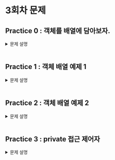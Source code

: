 # 3회차 문제

## Practice 0 : 객체를 배열에 담아보자.

<details>
<summary>문제 설명</summary>

**[문제]** 이론 설명입니다. 천천히 읽어주세요

**[설명]** 배열의 선언 방식은 다음과 같다. -> **practice-01 README.md** 내용 !

- **배열이란?**

  **동일한 자료형(Data Type)의 데이터를 연속된 공간에 저장하기 위한 자료구조**이다.

  JAVA에서의 배열은 C언어에서의 배열과 거의 유사하지만, 한 가지 다른 점이 있다.

  C언어에서의 배열은 `int arr[]` 의 방식으로 변수명을 선언하였지만,

  JAVA에서의 배열은 `int arr[]` 뿐만 아니라, `int[] arr` 의 방식도 지원한다.


- **배열을 선언하는 방식**

```java
  1. 생성과 동시에 초기화
  자료형[] 변수명 = {데이터1, 데이터2, 데이터3, ... };
  
  int[] array = {0,1,2,3,4}; // for example
  
  2. 크기를 지정해서 생성 후에 할당
  자료형[] 변수명 = new 자료형[크기];
  
  int[] num = new int[3]; // 크기가 3인 배열 생성
  num[0] = 0; // 0번 index에 값 할당
  num[1] = 1; // 1번 index에 값 할당
  num[2] = 2; // 2번 index에 값 할당
 ```

여기까지가 practice-01에서 적어둔 배열에 관한 내용이다.

이전까지 실습으로 다룬 내용으로 **클래스를 사용자 정의 자료형**라는 것을 파악할 수 있었다. 
사용자가 정의하는 대로 멤버 변수가 구성되고,매소드 또한 사용자의 정의대로 존재하는 것을 생각해보자.
그렇다면 위의 `자료형` 자리에 사용자 정의 자료형인 `클래스`의 이름이 들어간다면 어떻게 될까?

####  객체들을 배열에 담는 방법은 다음과 같다.
  ```java
    자료형[] 변수명 = new 자료형[크기];
    클래스이름[] 변수명 = new 클래스이름[크기];
    
    int[] num = new int[3]; // int형 데이터가 들어가며, 크기가 3인 배열 num 생성
    num[0] = 0; // 0번 index에 값 할당
    num[1] = 1; // 1번 index에 값 할당
    num[2] = 2; // 2번 index에 값 할당
  
    Card[] deck = new Card[30]; // Card형(Card 객체)이 들어가며, 크기가 30인 배열 deck 생성
    deck[0] = new Card("RED", spade, 1); // 0번 index에 값 할당(여기선 생성자를 통해 객체를 생성하여 할당)
    deck[1] = new Card("Black", diamond, 5); // 1번 index에 값 할당
          ...
    deck[29] = new Card("RED", heart, 3); // 29번 index에 값 할당
  ```

일반적인 자료형을 배열에 담는 과정과 큰 틀은 완전히 동일하다.

1. 크기를 지정하여 배열을 생성한다.
2. 배열의 각각 index에 값을 할당한다.

다만 여기서 2번의 과정이 객체를 담기 때문에 조금은 복잡해진 것뿐이다.

`num[0] = 0` ~~> `deck[0] = new Card[]`

일반적인 자료형의 경우 값을 할당하기 위해 값을 만드는 과정이 단순히 0과 같이 입력하면 되지만,
사용자 정의 자료형은 클래스의 경우 new 연산자와 `생성자`를 이용해야하기 때문에 다른점이 존재하는 것이다.


**[코드]**

Card 객체를 배열에 선언하여, for 문을 통해서 배열 전체에 객체를 할당하는 코드입니다.

```java
public class Practice0{
    public static void main(String[] args){
      Card[] Deck = new Card[54]; // Card 객체를 배열에 선언

      int a;
      for(a = 0; a < 13; a++) {
          Deck[a] = new Card("SPADE", "BLACK", a+1); 
      }
      for(a = 13 * 1 ; a < 13 * 2 ; a++) {
          Deck[a] = new Card("DIAMOND", "RED", a - 13*1 + 1);
      }
      for(a = 13 * 2 ; a < 13 * 3 ; a++) {
          Deck[a] = new Card("HEART", "RED", a - 13*2 + 1);
      }
      for(a = 13 * 3; a < 13 * 4 ; a++) {
          Deck[a] = new Card("CLOVER", "BLACK", a - 13*3 + 1);
      }
      Deck[52] = new Card("JOKER", "RED", -1);
      Deck[53] = new Card("JOKER", "BLACK", -1);

      for(a = 0; a < 54; a++) {
          System.out.println(Deck[a].toString());
      }
    }
}

class Card{ 
    String suit; // diamond, heart, clover, spade, joker
    String color; // red, black
    int rank; // a + 2~10 + j, q, k --> 1 ~ 13

  Card(String suit, String color, int rank){
      this.suit = suit;
      this.color = color;
      this.rank = rank;
  }

  public String getSuit() {
      return suit;
  }

  public String getColor() {
      return color;
  }

  public int getRank() {
      return rank;
  }

  public String toString() {
      return this.suit + " " + this.color + " " + this.rank;
  }

}
```

</details>
<br>

## Practice 1 : 객체 배열 예제 1

<details>
<summary> 문제 설명</summary>

**[문제]** 조장은 사다리 타기로 뽑을까요?

**[설명]** 

- 요구사항 1. Student 클래스를 작성하세요.
  - 멤버 변수로는 이름(name), 학번(studentID), 전공(major)이 포함됩니다.
- 요구사항 2. Student 객체를 5개 담을 수 있는 배열을 선언하여, 객체를 담아줍니다.
  - 학생들에 대한 정보는 다음과 같습니다.
  
  |학생 이름| 학번        | 전공        | 
  |-----------|-----------|---|
  |김자바| 202220736 | software  |
  |박홍길| 202220712 | software  |
  |최원딤| 202020842 | Mathematics |
  |이장원| 201320712 | economics |      
  
  

**[코드]**

```java
public class Practice01{
  public static void main(String[] args){
    Student[] group = new Student[4];
    // TO DO : assign student instance to array with information
    group[0] = new Student("김자바", 202220736, "software");
    group[1] = new Student("박홍길", 202220712, "software");
    group[2] = new Student("최원딤", 202020842, "Mathematics");
    group[3] = new Student("이장원", 201320712, "economics");
    //
    
    for(int a = 0; a < 4; a++){
      System.out.println(group[a].name + " " + group[a].studentID + " " + group[a].major);
    }
    
    int captain = (int)(Math.random() * 4); // 0부터 4까지 무작위로 조장 선정
    System.out.println(group[captain].name + " 조장님 잘 부탁드려요~");
  }
}

class Student{
  // TO DO : make variable
  public String name;
  public int studentID;
  public String major;

  public Student(String name, int studentID, String major){
    this.name = name;
    this.studentID = studentID;
    this.major = major;
  }
}

```

출력 결과 :
(마지막 문장은 4명 중에 무작위로 선정됩니다.)

김자바 202220736 software <br>
박홍길 202220712 software <br>
최원딤 202020842 Mathematics <br>
이장원 201320712 economics <br>
최원딤 조장님 잘 부탁드려요~ <br>



</details>

<br>

## Practice 2 : 객체 배열 예제 2

<details>
<summary> 문제 설명</summary>

**[문제]**

**[설명]**

**[코드]**

```java
public class Practice02{
    public static void main(String[] args){
        
    }
}
```

</details>

<br>

## Practice 3 : private 접근 제어자

<details>
<summary> 문제 설명</summary>

**[문제]** private.. 그거 어떻게 쓰는건데..

**[설명]** 이전 시간에 수업한 접근 제어자 관련 예제이다.

변수나 메서드의 사용 권한은 다음과 같은 접근 제어자를 사용하여 설정할수 있다.

1. private
2. default
3. protected
4. public

접근 제어자는 private -> default -> protected -> public 순으로 보다 많은 접근을 허용한다. 하나씩 순서대로 살펴보자.

>### private : 해당 클래스에서만 접근 가능
>접근제어자가 private으로 설정되었다면 private 이 붙은 변수, 메서드는 해당 클래스에서만 접근이 가능하다.
>### default : 같은 패키지에서만 접근 가능
>접근 제어자를 별도로 설정하지 않는다면 접근 제어자가 없는 변수, 메서드는 default 접근 제어자가 되어 해당 패키지 내에서만 접근이 가능하다.
>### protected : 같은 패키지 또는 해당 클래스를 상속 받은 클래스
>접근제어자가 protected로 설정되었다면 protected가 붙은 변수, 메서드는 동일 패키지의 클래스 또는 해당 클래스를 상속받은 다른 패키지의 클래스에서만 접근이 가능하다.
>### public : 어디에서나 접근 가능
>접근제어자가 public으로 설정되었다면 public 접근제어자가 붙은 변수, 메서드는 어떤 클래스에서라도 접근이 가능하다.
>
>[출처] : https://wikidocs.net/232 (점프 투 자바)
**[코드]**

```java
public class Practice03{
    public static void main(String[] args){
        
    }
}
```

</details>

<br>
